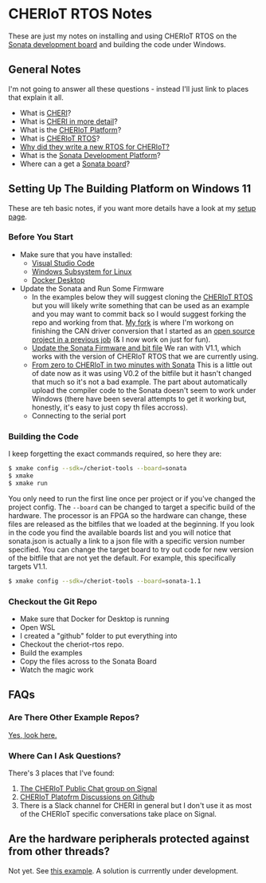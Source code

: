 # CHERIoT RTOS Notes

These are just my notes on installing and using CHERIoT RTOS on the [Sonata development board](https://lowrisc.github.io/sonata-system/) and building the code under Windows.

## General Notes
I'm not going to answer all these questions - instead I'll just link to places that explain it all.
* What is [CHERI](https://en.wikipedia.org/wiki/Capability_Hardware_Enhanced_RISC_Instructions)?
* What is [CHERI in more detail](https://www.cl.cam.ac.uk/research/security/ctsrd/cheri/)?
* What is the [CHERIoT Platform](https://github.com/CHERIoT-Platform)?
* What is [CHERIoT RTOS](https://github.com/CHERIoT-Platform/cheriot-rtos)?
* [Why did they write a new RTOS for CHERIoT?](https://cheriot.org/rtos/philosophy/history/2024/10/24/why-new-rtos.html)
* What is the [Sonata Development Platform](https://lowrisc.github.io/sonata-system/)?
* Where can a get a [Sonata board](https://www.mouser.co.uk/ProductDetail/NewAE/NAE-SONATA-ONE?qs=wT7LY0lnAe1k3dLvmL42Eg%3D%3D)?

## Setting Up The Building Platform on Windows 11
These are teh basic notes, if you want more details have a look at my [setup page](./setup.md).
### Before You Start
* Make sure that you have installed:
  * [Visual Studio Code](https://apps.microsoft.com/detail/XP9KHM4BK9FZ7Q?hl=en-GB&gl=GB&ocid=pdpshare)
  * [Windows Subsystem for Linux](https://learn.microsoft.com/en-us/windows/wsl/install)
  * [Docker Desktop](https://docs.docker.com/desktop/setup/install/windows-install/)
* Update the Sonata and Run Some Firmware
  * In the examples below they will suggest cloning the [CHERIoT RTOS](https://github.com/CHERIoT-Platform/cheriot-rtos) but you will likely write something that can be used as an example and you may want to commit back so I would suggest forking the repo and working from that. [My fork](https://github.com/DjangoClouds/cheriot-rtos) is where I'm workong on finishing the CAN driver conversion that I started as an [open source project in a previous job](https://github.com/GrassHopper1977/cheriot-rtos-sonata-hardware/) (& I now work on just for fun).
  * [Update the Sonata Firmware and bit file](https://lowrisc.github.io/sonata-system/doc/guide/updating-system.html) We ran with V1.1, which works with the version of CHERIoT RTOS that we are currently using.
  * [From zero to CHERIoT in two minutes with Sonata](https://cheriot.org/fpga/ibex/2024/06/10/sonata-quick-start.html) This is a little out of date now as it was using V0.2 of the bitfile but it hasn't changed that much so it's not a bad example. The part about automatically upload the compiler code to the Sonata doesn't seem to work under Windows (there have been several attempts to get it working but, honestly, it's easy to just copy th files accross). 
  * Connecting to the serial port
 
### Building the Code
I keep forgetting the exact commands required, so here they are:
```sh
$ xmake config --sdk=/cheriot-tools --board=sonata
$ xmake
$ xmake run
```
You only need to run the first line once per project or if you've changed the project config. The `--board` can be changed to target a specific build of the hardware. The processor is an FPGA so the hardware can change, these files are released as the bitfiles that we loaded at the beginning. If you look in the code you find the available boards list and you will notice that sonata.json is actually a link to a json file with a specific version number specified. You can change the target board to try out code for new version of the bitfile that are not yet the default. For example, this specifically targets V1.1.
```sh
$ xmake config --sdk=/cheriot-tools --board=sonata-1.1
```

### Checkout the Git Repo
* Make sure that Docker for Desktop is running
* Open WSL
* I created a "github" folder to put everything into
* Checkout the cheriot-rtos repo.
* Build the examples
* Copy the files across to the Sonata Board
* Watch the magic work

## FAQs
### Are There Other Example Repos?
[Yes, look here.](https://github.com/CHERIoT-Platform)

### Where Can I Ask Questions?
There's 3 places that I've found:
1. [The CHERIoT Public Chat group on Signal](https://signal.group/#CjQKIElxAs3t3MUEMOEmQEuMHRK4rErUk2xVeFzjAjFXAShzEhCK9qQwEMFKGLGZnCjrQ7zm)
2. [CHERIoT Platofrm Discussions on Github](https://github.com/orgs/CHERIoT-Platform/discussions)
3. There is a Slack channel for CHERI in general but I don't use it as most of the CHERIoT specific conversations take place on Signal.

## Are the hardware peripherals protected against from other threads?
Not yet. See [this example](https://github.com/GrassHopper1977/cheriot-rtos-sonata-hardware/tree/main/examples/15.testing). A solution is currrently under development.
